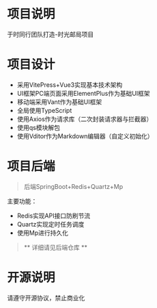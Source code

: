 # 项目说明
于时同行团队打造-时光邮局项目
# 项目设计
- 采用VitePress+Vue3实现基本技术架构
- UI框架PC端页面采用ElementPlus作为基础UI框架
- 移动端采用Vant作为基础UI框架
- 全局使用TypeScript
- 使用Axios作为请求库（二次封装请求器与拦截器）
- 使用qs模块解包
- 使用Vditor作为Markdown编辑器（自定义初始化）
# 项目后端
> 后端SpringBoot+Redis+Quartz+Mp

主要功能：
- Redis实现API接口防刷节流
- Quartz实现定时任务调度
- 使用Mp进行持久化

> ** 详细请见后端仓库 **

# 开源说明
请遵守开源协议，禁止商业化